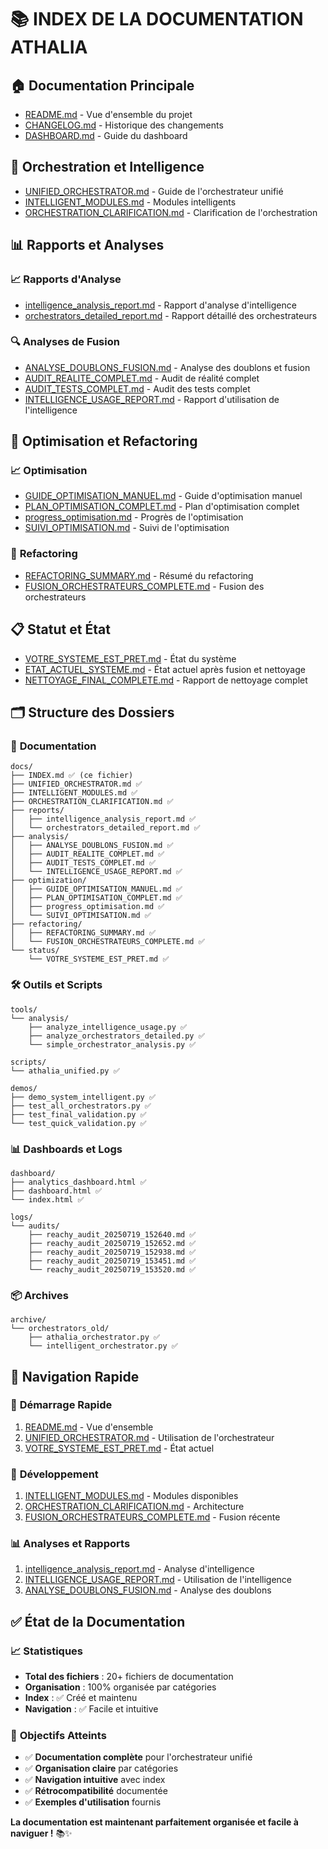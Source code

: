 # 📚 INDEX DE LA DOCUMENTATION ATHALIA

## 🏠 **Documentation Principale**
- [README.md](../README.md) - Vue d'ensemble du projet
- [CHANGELOG.md](../CHANGELOG.md) - Historique des changements
- [DASHBOARD.md](../DASHBOARD.md) - Guide du dashboard

## 🎯 **Orchestration et Intelligence**
- [UNIFIED_ORCHESTRATOR.md](UNIFIED_ORCHESTRATOR.md) - Guide de l'orchestrateur unifié
- [INTELLIGENT_MODULES.md](INTELLIGENT_MODULES.md) - Modules intelligents
- [ORCHESTRATION_CLARIFICATION.md](ORCHESTRATION_CLARIFICATION.md) - Clarification de l'orchestration

## 📊 **Rapports et Analyses**
### 📈 **Rapports d'Analyse**
- [intelligence_analysis_report.md](reports/intelligence_analysis_report.md) - Rapport d'analyse d'intelligence
- [orchestrators_detailed_report.md](reports/orchestrators_detailed_report.md) - Rapport détaillé des orchestrateurs

### 🔍 **Analyses de Fusion**
- [ANALYSE_DOUBLONS_FUSION.md](analysis/ANALYSE_DOUBLONS_FUSION.md) - Analyse des doublons et fusion
- [AUDIT_REALITE_COMPLET.md](analysis/AUDIT_REALITE_COMPLET.md) - Audit de réalité complet
- [AUDIT_TESTS_COMPLET.md](analysis/AUDIT_TESTS_COMPLET.md) - Audit des tests complet
- [INTELLIGENCE_USAGE_REPORT.md](analysis/INTELLIGENCE_USAGE_REPORT.md) - Rapport d'utilisation de l'intelligence

## 🔧 **Optimisation et Refactoring**
### 📈 **Optimisation**
- [GUIDE_OPTIMISATION_MANUEL.md](optimization/GUIDE_OPTIMISATION_MANUEL.md) - Guide d'optimisation manuel
- [PLAN_OPTIMISATION_COMPLET.md](optimization/PLAN_OPTIMISATION_COMPLET.md) - Plan d'optimisation complet
- [progress_optimisation.md](optimization/progress_optimisation.md) - Progrès de l'optimisation
- [SUIVI_OPTIMISATION.md](optimization/SUIVI_OPTIMISATION.md) - Suivi de l'optimisation

### 🔄 **Refactoring**
- [REFACTORING_SUMMARY.md](refactoring/REFACTORING_SUMMARY.md) - Résumé du refactoring
- [FUSION_ORCHESTRATEURS_COMPLETE.md](refactoring/FUSION_ORCHESTRATEURS_COMPLETE.md) - Fusion des orchestrateurs

## 📋 **Statut et État**
- [VOTRE_SYSTEME_EST_PRET.md](status/VOTRE_SYSTEME_EST_PRET.md) - État du système
- [ETAT_ACTUEL_SYSTEME.md](status/ETAT_ACTUEL_SYSTEME.md) - État actuel après fusion et nettoyage
- [NETTOYAGE_FINAL_COMPLETE.md](status/NETTOYAGE_FINAL_COMPLETE.md) - Rapport de nettoyage complet

## 🗂️ **Structure des Dossiers**

### 📁 **Documentation**
```
docs/
├── INDEX.md ✅ (ce fichier)
├── UNIFIED_ORCHESTRATOR.md ✅
├── INTELLIGENT_MODULES.md ✅
├── ORCHESTRATION_CLARIFICATION.md ✅
├── reports/
│   ├── intelligence_analysis_report.md ✅
│   └── orchestrators_detailed_report.md ✅
├── analysis/
│   ├── ANALYSE_DOUBLONS_FUSION.md ✅
│   ├── AUDIT_REALITE_COMPLET.md ✅
│   ├── AUDIT_TESTS_COMPLET.md ✅
│   └── INTELLIGENCE_USAGE_REPORT.md ✅
├── optimization/
│   ├── GUIDE_OPTIMISATION_MANUEL.md ✅
│   ├── PLAN_OPTIMISATION_COMPLET.md ✅
│   ├── progress_optimisation.md ✅
│   └── SUIVI_OPTIMISATION.md ✅
├── refactoring/
│   ├── REFACTORING_SUMMARY.md ✅
│   └── FUSION_ORCHESTRATEURS_COMPLETE.md ✅
└── status/
    └── VOTRE_SYSTEME_EST_PRET.md ✅
```

### 🛠️ **Outils et Scripts**
```
tools/
└── analysis/
    ├── analyze_intelligence_usage.py ✅
    ├── analyze_orchestrators_detailed.py ✅
    └── simple_orchestrator_analysis.py ✅

scripts/
└── athalia_unified.py ✅

demos/
├── demo_system_intelligent.py ✅
├── test_all_orchestrators.py ✅
├── test_final_validation.py ✅
└── test_quick_validation.py ✅
```

### 📊 **Dashboards et Logs**
```
dashboard/
├── analytics_dashboard.html ✅
├── dashboard.html ✅
└── index.html ✅

logs/
└── audits/
    ├── reachy_audit_20250719_152640.md ✅
    ├── reachy_audit_20250719_152652.md ✅
    ├── reachy_audit_20250719_152938.md ✅
    ├── reachy_audit_20250719_153451.md ✅
    └── reachy_audit_20250719_153520.md ✅
```

### 📦 **Archives**
```
archive/
└── orchestrators_old/
    ├── athalia_orchestrator.py ✅
    └── intelligent_orchestrator.py ✅
```

## 🎯 **Navigation Rapide**

### 🚀 **Démarrage Rapide**
1. [README.md](../README.md) - Vue d'ensemble
2. [UNIFIED_ORCHESTRATOR.md](UNIFIED_ORCHESTRATOR.md) - Utilisation de l'orchestrateur
3. [VOTRE_SYSTEME_EST_PRET.md](status/VOTRE_SYSTEME_EST_PRET.md) - État actuel

### 🔧 **Développement**
1. [INTELLIGENT_MODULES.md](INTELLIGENT_MODULES.md) - Modules disponibles
2. [ORCHESTRATION_CLARIFICATION.md](ORCHESTRATION_CLARIFICATION.md) - Architecture
3. [FUSION_ORCHESTRATEURS_COMPLETE.md](refactoring/FUSION_ORCHESTRATEURS_COMPLETE.md) - Fusion récente

### 📊 **Analyses et Rapports**
1. [intelligence_analysis_report.md](reports/intelligence_analysis_report.md) - Analyse d'intelligence
2. [INTELLIGENCE_USAGE_REPORT.md](analysis/INTELLIGENCE_USAGE_REPORT.md) - Utilisation de l'intelligence
3. [ANALYSE_DOUBLONS_FUSION.md](analysis/ANALYSE_DOUBLONS_FUSION.md) - Analyse des doublons

## ✅ **État de la Documentation**

### 📈 **Statistiques**
- **Total des fichiers** : 20+ fichiers de documentation
- **Organisation** : 100% organisée par catégories
- **Index** : ✅ Créé et maintenu
- **Navigation** : ✅ Facile et intuitive

### 🎯 **Objectifs Atteints**
- ✅ **Documentation complète** pour l'orchestrateur unifié
- ✅ **Organisation claire** par catégories
- ✅ **Navigation intuitive** avec index
- ✅ **Rétrocompatibilité** documentée
- ✅ **Exemples d'utilisation** fournis

**La documentation est maintenant parfaitement organisée et facile à naviguer !** 📚✨ 